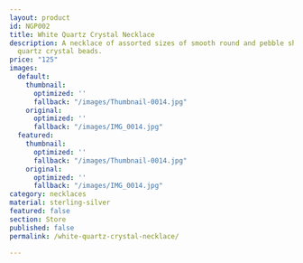 ```yaml
---
layout: product
id: NGP002
title: White Quartz Crystal Necklace
description: A necklace of assorted sizes of smooth round and pebble shaped white
  quartz crystal beads.
price: "125"
images:
  default:
    thumbnail:
      optimized: ''
      fallback: "/images/Thumbnail-0014.jpg"
    original:
      optimized: ''
      fallback: "/images/IMG_0014.jpg"
  featured:
    thumbnail:
      optimized: ''
      fallback: "/images/Thumbnail-0014.jpg"
    original:
      optimized: ''
      fallback: "/images/IMG_0014.jpg"
category: necklaces
material: sterling-silver
featured: false
section: Store
published: false
permalink: /white-quartz-crystal-necklace/

---
```

